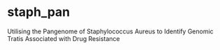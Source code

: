 # staph_pan
Utilising the Pangenome of Staphylococcus Aureus to Identify Genomic Tratis Associated with Drug Resistance
